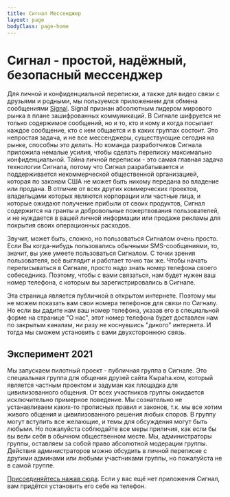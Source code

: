 ```yaml
---
title: Сигнал Мессенджер
layout: page
bodyClass: page-home
---
```


# Сигнал - простой, надёжный, безопасный мессенджер

Для личной и конфиденциальной переписки, а также для видео связи с друзьями и родными, мы пользуемся приложением для обмена сообщениями [Signal](https://signal.org/ru/). Signal признан абсолютным лидером мирового рынка в плане зашифрованных коммуникаций. В Сигнале шифруется не только содержимое сообщений, но и то, кто и кому и когда посылает каждое сообщение, кто с кем общается и в каких группах состоит. Это непростая задача, и не все мессенджеры, существующие сегодня на рынке, способны это делать. Но команда разработчиков Сигнала приложила немалые усилия, чтобы сделать переписку максимально конфиденциальной. Тайна личной переписки - это самая главная задача технологии Сигнала, потому что Сигнал разрабатывается и поддерживается некоммерческой общественной организацией, которая по законам США не может быть никому передана во владение или продана. В отличие от всех других коммерческих проектов, владельцами которых являются корпорации или частные лица, и которые ожидают получение прибыли от своих продуктов, Сигнал содержится на гранты и добровольные пожертвования пользователей, и не нуждается в вашей личной информации или продаже рекламы для покрытия своих операционных расходов.

Звучит, может быть, сложно, но пользоваться Сигналом очень просто. Если Вы когда-нибудь пользовались обычными SMS-сообщениями, то, значит, вы уже умеете пользоваться Сигналом. С точки зрения пользователя, всё выглядит и работает точно так же. Чтобы начать переписываться в Сигнале, просто надо знать номер телефона своего собеседника. Поэтому, чтобы с вами связаться, нам будет нужен ваш номер телефона, с которым вы зарегистрировались в Сигнале.

Эта страница является публичной в открытом интернете. Поэтому мы не можем показать вам свои номера телефонов для связи по Сигналу. Но если вы дадите нам ваш номер телефона, указав его в специальной форме на странице "О нас", этот номер телефона будет доставлен нам по закрытым каналам, ни разу не коснувшись "дикого" интернета. И тогда мы сможем установить с вами двухстороннюю связь.

## Эксперимент 2021

Мы запускаем пилотный проект - публичная группа в Сигнале. Это специальная группа для общения друзей сайта Кыраһа.ком, который является частным проектом и задуман как площадка для цивилизованного общения. От всех участников группы ожидается исключительно примерное поведение. Мы сознательно не устанавливаем каких-то прописных правил и законов, т.к. мы все хотим живого общения и цивилизованного решения любых споров. В группу могут вступить все желающие, и темы для обсуждения могут быть любыми. Но пожалуйста соблюдайте все меры приличия, как если бы вы вели себя в обычном общественном месте. Мы, администраторы группы, оставляем за собой право абсолютной модерации группы. Действия администраторов можно обсудить в личной переписке с другими админами или любыми участниками группы, но пожалуйста не в самой группе.

[Присоединяйтесь нажав сюда](https://signal.group/#CjQKIBnp-5dQavEM1i5GyCzHRMPnXfWnJiTuP_5q_WImLatuEhDFyEUNn4EXElaNmmHiWGLQ). Если у вас ещё нет приложения Сигнал, вам придётся установить его себе на телефон.